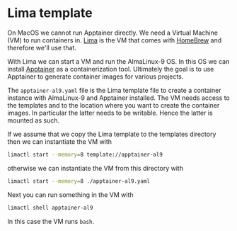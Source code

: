 # Lima template

On MacOS we cannot run Apptainer directly. We need a Virtual Machine (VM) to run 
containers in. [Lima](https://lima-vm.io/) is the VM that comes with
[HomeBrew](https://brew.sh) and therefore we'll use that. 

With Lima we can start a VM and run the AlmaLinux-9 OS. In this OS
we can install [Apptainer](https://apptainer.org/) as a containerization tool.
Ultimately the goal is to use Apptainer to generate container images for various
projects.

The `apptainer-al9.yaml` file is the Lima template file to create a container
instance with AlmaLinux-9 and Apptainer installed. The VM needs access to the
templates and to the location where you want to create the container images.
In particular the latter needs to be writable. Hence the latter is mounted as
such.

If we assume that we copy the Lima template to the templates directory
then we can instantiate the VM with
```bash
limactl start --memory=8 template://apptainer-al9
```
otherwise we can instantiate the VM from this directory with
```bash
limactl start --memory=8 ./apptainer-al9.yaml
```
Next you can run something in the VM with
```bash
limactl shell apptainer-al9
```
In this case the VM runs `bash`.
